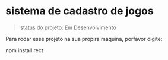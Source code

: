 <h1> sistema de cadastro de jogos</h1>

>status do projeto: Em  Desenvolvimento


Para rodar esse projeto na sua propira  maquina, porfavor digite:

npm install rect
